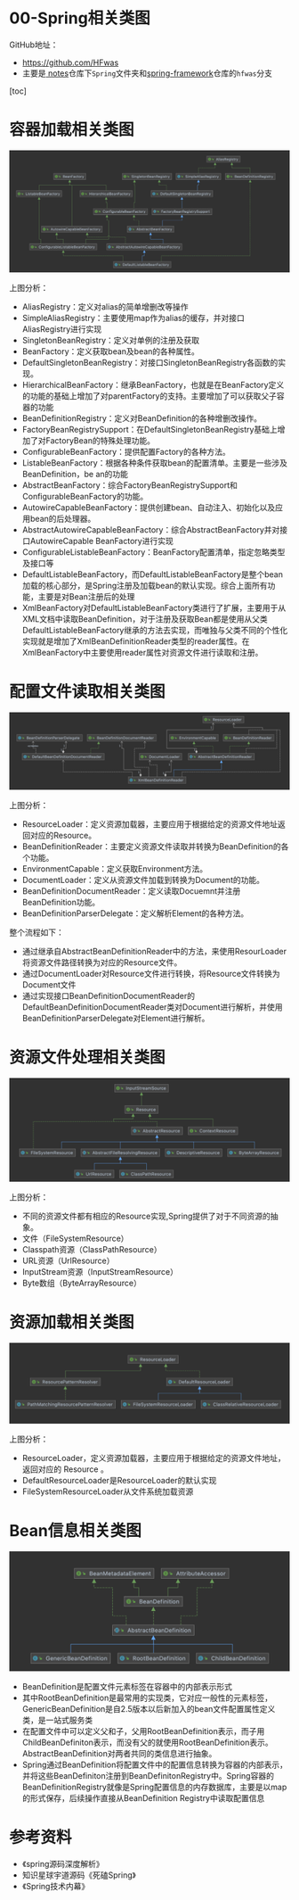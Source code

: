 # 00-Spring相关类图

GitHub地址：

- https://github.com/HFwas
- 主要是[ notes](https://github.com/HFwas/notes)仓库下`Spring`文件夹和[spring-framework](https://github.com/HFwas/spring-framework)仓库的`hfwas`分支

[toc]

# 容器加载相关类图

![image-20220316210420993](images/image-20220316210420993.png)

上图分析：

- AliasRegistry：定义对alias的简单增删改等操作
- SimpleAliasRegistry：主要使用map作为alias的缓存，并对接口AliasRegistry进行实现
- SingletonBeanRegistry：定义对单例的注册及获取
- BeanFactory：定义获取bean及bean的各种属性。
- DefaultSingletonBeanRegistry：对接口SingletonBeanRegistry各函数的实现。
- HierarchicalBeanFactory：继承BeanFactory，也就是在BeanFactory定义的功能的基础上增加了对parentFactory的支持。主要增加了可以获取父子容器的功能
- BeanDefinitionRegistry：定义对BeanDefinition的各种增删改操作。
- FactoryBeanRegistrySupport：在DefaultSingletonBeanRegistry基础上增加了对FactoryBean的特殊处理功能。
- ConfigurableBeanFactory：提供配置Factory的各种方法。
- ListableBeanFactory：根据各种条件获取bean的配置清单。主要是一些涉及BeanDefinition，be an的功能
- AbstractBeanFactory：综合FactoryBeanRegistrySupport和ConfigurableBeanFactory的功能。
- AutowireCapableBeanFactory：提供创建bean、自动注入、初始化以及应用bean的后处理器。
- AbstractAutowireCapableBeanFactory：综合AbstractBeanFactory并对接口AutowireCapable BeanFactory进行实现
- ConfigurableListableBeanFactory：BeanFactory配置清单，指定忽略类型及接口等
- DefaultListableBeanFactory，而DefaultListableBeanFactory是整个bean加载的核心部分，是Spring注册及加载bean的默认实现。综合上面所有功能，主要是对Bean注册后的处理
- XmlBeanFactory对DefaultListableBeanFactory类进行了扩展，主要用于从XML文档中读取BeanDefinition，对于注册及获取Bean都是使用从父类DefaultListableBeanFactory继承的方法去实现，而唯独与父类不同的个性化实现就是增加了XmlBeanDefinitionReader类型的reader属性。在XmlBeanFactory中主要使用reader属性对资源文件进行读取和注册。

# 配置文件读取相关类图

![image-20220316213943905](images/image-20220316213943905.png)

上图分析：

- ResourceLoader：定义资源加载器，主要应用于根据给定的资源文件地址返回对应的Resource。
- BeanDefinitionReader：主要定义资源文件读取并转换为BeanDefinition的各个功能。
- EnvironmentCapable：定义获取Environment方法。
- DocumentLoader：定义从资源文件加载到转换为Document的功能。
- BeanDefinitionDocumentReader：定义读取Docuemnt并注册BeanDefinition功能。
- BeanDefinitionParserDelegate：定义解析Element的各种方法。

整个流程如下：

- 通过继承自AbstractBeanDefinitionReader中的方法，来使用ResourLoader将资源文件路径转换为对应的Resource文件。
- 通过DocumentLoader对Resource文件进行转换，将Resource文件转换为Document文件
- 通过实现接口BeanDefinitionDocumentReader的DefaultBeanDefinitionDocumentReader类对Document进行解析，并使用BeanDefinitionParserDelegate对Element进行解析。

# 资源文件处理相关类图

![image-20220316214729277](images/image-20220316214729277.png)

上图分析：

- 不同的资源文件都有相应的Resource实现,Spring提供了对于不同资源的抽象。
- 文件（FileSystemResource）
- Classpath资源（ClassPathResource）
- URL资源（UrlResource）
- InputStream资源（InputStreamResource）
- Byte数组（ByteArrayResource）

# 资源加载相关类图

![image-20220316230944973](images/image-20220316230944973.png)

上图分析：

- ResourceLoader，定义资源加载器，主要应用于根据给定的资源文件地址，返回对应的 Resource 。
- DefaultResourceLoader是ResourceLoader的默认实现
- FileSystemResourceLoader从文件系统加载资源

# Bean信息相关类图

![image-20220318005449546](images/image-20220318005449546.png)

- BeanDefinition是配置文件<bean>元素标签在容器中的内部表示形式
- 其中RootBeanDefinition是最常用的实现类，它对应一般性的<bean>元素标签，GenericBeanDefinition是自2.5版本以后新加入的bean文件配置属性定义类，是一站式服务类
- 在配置文件中可以定义父<bean>和子<bean>，父<bean>用RootBeanDefinition表示，而子<bean>用ChildBeanDefiniton表示，而没有父<bean>的<bean>就使用RootBeanDefinition表示。AbstractBeanDefinition对两者共同的类信息进行抽象。
- Spring通过BeanDefinition将配置文件中的<bean>配置信息转换为容器的内部表示，并将这些BeanDefiniton注册到BeanDefinitonRegistry中。Spring容器的BeanDefinitionRegistry就像是Spring配置信息的内存数据库，主要是以map的形式保存，后续操作直接从BeanDefinition Registry中读取配置信息

# 参考资料

- 《spring源码深度解析》
- 知识星球宇道源码《死磕Spring》
- 《Spring技术内幕》